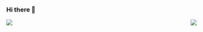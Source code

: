 ### Hi there 👋

<!--
![Huỳnh Tấn Thịnh's github stats](https://github-readme-stats.vercel.app/api?username=htthinh1999&show_icons=true&count_private=true)

[![Top Langs](https://github-readme-stats.vercel.app/api/top-langs/?username=htthinh1999&layout=compact&langs_count=20&count_private=true&hide=tsql,hlsl,glsl,shaderlab)](https://github.com/anuraghazra/github-readme-stats)
-->

<p>
  <a href="https://github.com/anuraghazra/github-readme-stats"> 
    <img align="left" src="https://github-readme-stats.vercel.app/api?username=htthinh1999&show_icons=true&count_private=true"/>
  </a>
  <a href="https://github.com/anuraghazra/github-readme-stats"> 
    <img align="right" src="https://github-readme-stats.vercel.app/api/top-langs/?username=htthinh1999&layout=compact&langs_count=20&count_private=true&hide=tsql,hlsl,glsl,shaderlab"/>
  </a>
 </p>

<!--
**htthinh1999/htthinh1999** is a ✨ _special_ ✨ repository because its `README.md` (this file) appears on your GitHub profile.

Here are some ideas to get you started:

- 🔭 I’m currently working on ...
- 🌱 I’m currently learning ...
- 👯 I’m looking to collaborate on ...
- 🤔 I’m looking for help with ...
- 💬 Ask me about ...
- 📫 How to reach me: ...
- 😄 Pronouns: ...
- ⚡ Fun fact: ...
-->
